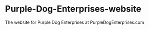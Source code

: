 # Purple-Dog-Enterprises-website
The website for Purple Dog Enterprises at PurpleDogEnterprises.com

